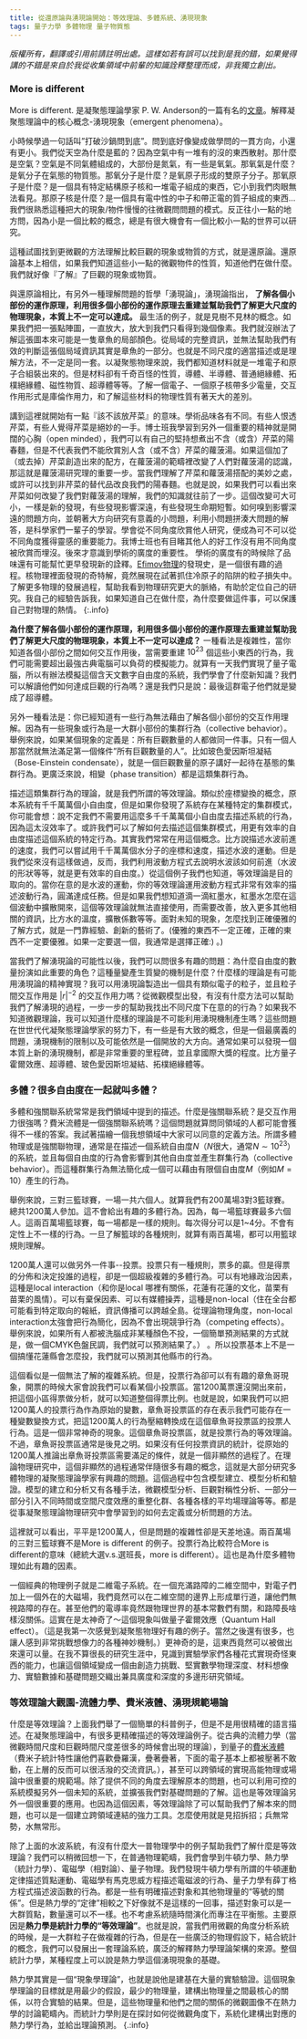 ```yaml
---
title: 從還原論與湧現論開始：等效理論、多體系統、湧現現象
tags: 量子力學 多體物理 量子物質態
---
```


*版權所有，翻譯或引用前請註明出處。這樣如若有誤可以找到是我的錯，如果覺得講的不錯是來自於我從收集領域中前輩的知識詮釋整理而成，非我獨立創出。*

### More is different

More is different. 是凝聚態理論學家 P. W. Anderson的一篇有名的[文章](https://science.sciencemag.org/content/177/4047/393)。解釋凝聚態理論中的核心概念-湧現現象（emergent phenomena）。

小時候學過一句話叫”打破沙鍋問到底”。問到底好像變成做學問的一貫方向，小還有更小。我們從天空為什麼是藍的？因為空氣中有一堆有的沒的東西散射。那什麼是空氣？空氣是不同氣體組成的，大部份是氮氣，有一些是氧氣。那氧氣是什麼？是氧分子在氣態的物質態。那氧分子是什麼？是氧原子形成的雙原子分子。那氧原子是什麼？是一個具有特定結構原子核和一堆電子組成的東西，它小到我們肉眼無法看見。那原子核是什麼？是一個具有電中性的中子和帶正電的質子組成的東西…我們很熟悉這種把大的現象/物件慢慢的往微觀問問題的模式。反正往小一點的地方問，因為小是一個比較的概念，總是有很大機會有一個比較小一點的世界可以研究。

這種試圖找到更微觀的方法理解比較巨觀的現象或物質的方式，就是還原論。還原論基本上相信，如果我們知道這些小一點的微觀物件的性質，知道他們在做什麼。我們就好像『了解』了巨觀的現象或物質。

與還原論相比，有另外一種理解問題的哲學「湧現論」，湧現論指出， **了解各個小部份的運作原理，利用很多個小部份的運作原理去重建並幫助我們了解更大尺度的物理現象，本質上不一定可以達成。** 最生活的例子，就是見樹不見林的概念。如果我們把一張點陣圖，一直放大，放大到我們只看得到幾個像素。我們就沒辦法了解這張圖本來可能是一隻章魚的局部顏色。從局域的完整資訊，並無法幫助我們有效的判斷這張個局域資訊其實是章魚的一部分。也就是不同尺度的適當描述或是理解方法，不一定是同一套。以凝聚態物理來說，我們都知道材料就是一堆電子和原子合組裝出來的。但是材料卻有千奇百怪的性質，導體、半導體、普通絕緣體、拓樸絕緣體、磁性物質、超導體等等。了解一個電子、一個原子核帶多少電量，交互作用形式是庫倫作用力，和了解這些材料的物理性質有著天大的差別。

講到這裡就開始有一點『該不該放芹菜』的意味。學術品味各有不同。有些人恨透芹菜，有些人覺得芹菜是絕妙的一手。博士班我學習到另外一個重要的精神就是開闊的心胸（open minded），我們可以有自己的堅持想煮出不含（或含）芹菜的陽春麵，但是不代表我們不能欣賞別人含（或不含）芹菜的蘿菠湯。如果這個加了（或去掉）芹菜創造出來的配方，在蘿菠湯的範疇裡改變了人們對蘿菠湯的認識，那這就是蘿菠湯研究理的重要一步。當我們理解了芹菜和蘿菠湯搭配的美妙之處，或許可以找到非芹菜的替代品改良我們的陽春麵。也就是說，如果我們可以看出來芹菜如何改變了我們對蘿菠湯的理解，我們的知識就往前了一步。這個改變可大可小，一樣是新的發現，有些發現影響深遠，有些發現生命期短暫。如何嗅到影響深遠的問題方向，並朝著大方向研究有意義的小問題，利用小問題拼湊大問題的解答，是科學家們一輩子的學習。學會從不同角度欣賞他人研究，便成為可不可以從不同角度獲得靈感的重要能力。我博士班也有目睹其他人的好工作沒有用不同角度被欣賞而埋沒。後來才意識到學術的廣度的重要性。
學術的廣度有的時候除了品味還有可能幫忙更早發現新的詮釋。[Efimov物理](https://physics.aps.org/articles/v3/9)的發現史，是一個很有趣的過程。核物理裡面發現的奇特解，竟然展現在試著抓住冷原子的陷阱的粒子損失中。了解更多物理的發展過程，幫助我看到物理研究更大的脈絡，有助於定位自己的研究。我自己的經驗告訴我，如果知道自己在做什麼，為什麼要做這件事，可以保護自己對物理的熱情。
{:.info}

**為什麼了解各個小部份的運作原理，利用很多個小部份的運作原理去重建並幫助我們了解更大尺度的物理現象，本質上不一定可以達成？** 一種看法是複雜性，當你知道各個小部份之間如何交互作用後，當需要重建
$10^{23}$
個這些小東西的行為，我們可能需要超出最強古典電腦可以負荷的模擬能力。就算有一天我們實現了量子電腦，所以有辦法模擬這個含天文數字自由度的系統，我們學會了什麼新知識？我們可以解讀他們如何達成巨觀的行為嗎？還是我們只是說：最後這群電子他們就是變成了超導體。

另外一種看法是：你已經知道有一些行為無法藉由了解各個小部份的交互作用理解。因為有一些現象或行為是一大群小部份的集群行為（collective behavior）。舉例來說，如果某個現象的定義是：所有巨觀數量的人都做同一件事。只有一個人那當然就無法滿足第一個條件”所有巨觀數量的人”。比如玻色愛因斯坦凝結（Bose-Einstein condensate），就是一個巨觀數量的原子講好一起待在基態的集群行為。更廣泛來說，相變（phase transition）都是這類集群行為。

描述這類集群行為的理論，就是我們所謂的等效理論。類似於座標變換的概念，原本系統有千千萬萬個小自由度，但是如果你發現了系統存在某種特定的集群模式，你可能會想：說不定我們不需要用這麼多千千萬萬個小自由度去描述系統的行為，因為這太沒效率了。或許我們可以了解如何去描述這個集群模式，用更有效率的自由度描述這個系統的特定行為。其實我們常常在用這個概念。比方說描述水波前進的速度，我們可以嘗試用千千萬萬個水分子的座標和速度，描述水波的運動。但是我們從來沒有這樣做過，反而，我們利用波動方程式去說明水波該如何前進（水波的形狀等等，就是更有效率的自由度。）從這個例子我們也知道，等效理論是目的取向的。當你在意的是水波的運動，你的等效理論運用波動方程式非常有效率的描述波動行為，圓滿達成任務。但是如果我們想知道滴一滴紅墨水，紅墨水怎麼在這個波動中擴散開來，這個等效理論就無法直接使用，而需要改善，放入更多其他相關的資訊，比方水的溫度，擴散係數等等。面對未知的現象，怎麼找到正確優雅的了解方式，就是一門靠經驗、創新的藝術了。(優雅的東西不一定正確，正確的東西不一定要優雅。如果一定要選一個，我通常是選擇正確:) 。)

當我們了解湧現論的可能性以後，我們可以問很多有趣的問題：為什麼自由度的數量扮演如此重要的角色？這種量變產生質變的機制是什麼？什麼樣的理論是有可能用湧現論的精神實現？我可以用湧現論製造出一個具有類似電子的粒子，並且粒子間交互作用是
$|r|^{-2}$
的交互作用力嗎？從微觀模型出發，有沒有什麼方法可以幫助我們了解湧現的過程，一步一步的幫助我找出不同尺度下在意的的行為？如果我不知道微觀理論，我可以知道什麼樣的理論是不可能利用湧現機制產生嗎？這些問題在世世代代凝聚態理論學家的努力下，有一些是有大致的概念，但是一個最廣義的問題，湧現機制的限制以及可能依然是一個開放的大方向。通常如果可以發現一個本質上新的湧現機制，都是非常重要的里程碑，並且拿國際大獎的程度。比方量子霍爾效應、超導體、玻色愛因斯坦凝結、拓樸絕緣體等。

### 多體？很多自由度在一起就叫多體？

多體和強關聯系統常常是我們領域中提到的描述。什麼是強關聯系統？是交互作用力很強嗎？費米流體是一個強關聯系統嗎？這個問題就算問同領域的人都可能會獲得不一樣的答案。我試著描繪一個我想領域中大家可以同意的定義方法。所謂多體物理或是強關聯物理，通常是在描述一個系統自由度$N$（$N$很大，通常$N\sim 10^{23}$）的系統，並且每個自由度的行為會影響到其他自由度並產生群集行為（collective behavior）。而這種群集行為無法簡化成一個可以藉由有限個自由度$M$（例如$M=10$）產生的行為。

舉例來說，三對三籃球賽，一場一共六個人。就算我們有200萬場3對3籃球賽。總共1200萬人參加。這不會給出有趣的多體行為。因為，每一場籃球賽最多六個人。這兩百萬場籃球賽，每一場都是一樣的規則。每次得分可以是1~4分。不會有定性上不一樣的行為。一旦了解籃球的各種規則，就算有兩百萬場，都可以用籃球規則理解。

1200萬人還可以做另外一件事--投票。投票只有一種規則，票多的贏。但是得票的分佈和決定投誰的過程，卻是一個超級複雜的多體行為。可以有地緣政治因素，這種是local interaction（和你是local 哪裡有關係，花蓮有花蓮的文化，苗栗有苗栗的風情）。可以有棄保因素、可以有媒體操弄，這種是non-local（住在全台都可能看到特定取向的報紙，資訊傳播可以跨越全島。從理論物理角度，non-local interaction太強會把行為簡化，因為不會出現競爭行為（competing effects）。舉例來說，如果所有人都被洗腦成非某種顏色不投，一個簡單預測結果的方式就是，做一個CMYK色盤民調，我們就可以預測結果了。） 。所以投票基本上不是一個搞懂花蓮縣會怎麼投，我們就可以預測其他縣市的行為。

這個看似是一個無法了解的複雜系統。但是，投票行為卻可以有有趣的章魚哥現象，開票的時候大家會說我們可以看某個小投票區。當1200萬票還沒開出來前，把這個小區得票做分析，就可以知道整個得票比例。也就是說，如果我們可以把1200萬人的投票行為作為原始的變數，章魚哥投票區的存在表示我們可能存在一種變數變換方式，把這1200萬人的行為壓縮轉換成在這個章魚哥投票區的投票人行為。這是一個非常神奇的現象。這個章魚哥投票區，就是投票行為的等效理論。不過，章魚哥投票區通常是後見之明。如果沒有任何投票資訊的統計，從原始的1200萬人推論出章魚哥投票區需要滿足的條件，就是一個非顯然的過程了。在理論物理研究中，這個非顯然的過程通常伴隨很多有趣的概念，這就是大部分研究多體物理的凝聚態理論學家有興趣的問題。這個過程中包含模型建立、模型分析和驗證。模型的建立和分析又有各種手法，微觀模型分析、巨觀對稱性分析、一部分一部分引入不同時間或空間尺度效應的重整化群、各種各樣的平均場理論等等。都是從事凝聚態理論物理研究中會學習到的如何去定義或分析問題的方法。

這裡就可以看出，平平是1200萬人，但是問題的複雜性卻是天差地遠。兩百萬場的三對三籃球賽不是More is different 的例子。投票行為比較符合More is different的意味（總統大選v.s.選班長，more is different）。這也是為什麼多體物理如此有趣的因素。

一個經典的物理例子就是二維電子系統。在一個充滿路障的二維空間中，對電子們加上一個外在的大磁場，我們竟然可以在二維空間的邊界上形成單行道，讓他們無視路障的存在。甚至他們的電導率竟然跟物理世界的基本常數們有關，和路障長啥樣沒關係。這實在是太神奇了～這個現象叫做量子霍爾效應（Quantum Hall effect）。（這是我第一次感覺到凝聚態物理好有趣的例子。當然之後還有很多，也讓人感到非常挑戰想像力的各種神妙機制。）更神奇的是，這東西竟然可以被做出來還可以量。在我不算很長的研究生涯中，見識到實驗學家們各種花式實現奇怪東西的能力，也讓這個領域變成一個由創造力挑戰、堅實數學物理深度、材料想像力、實驗數據和基礎問題交織出兼具廣度和深度的多邊形研究領域。

### 等效理論大觀園-流體力學、費米液體、湧現規範場論

什麼是等效理論？上面我們舉了一個簡單的科普例子，但是不是用很精確的語言描述。在凝聚態理論中，有很多更精確描述的等效理論例子。從古典的流體力學（當微觀時間尺度和巨觀時間尺度差很多的時候會出現的理論），到量子的[費米液體](https://journals.aps.org/rmp/abstract/10.1103/RevModPhys.66.129)（費米子統計特性讓他們喜歡疊羅漢，疊著疊著，下面的電子基本上都被壓著不敢動，在上層的反而可以很活潑的交流資訊。），甚至可以跨領域的實現高能物理或場論中很重要的規範場。除了提供不同的角度去理解原本的問題，也可以利用可控的系統模擬另外一個未知的系統，並擴張我們對基礎問題的了解。這也是等效理論另外一個很重要的應用。也因為這個因素，等效理論除了可以幫助我們了解本來的問題，也可以是一個建立跨領域連結的強力工具。怎麼使用就是見招拆招；兵無常勢，水無常形。

除了上面的水波系統，有沒有什麼大一普物理學中的例子幫助我們了解什麼是等效理論？我們可以稍微回想一下，在普通物理範疇，我們會學到牛頓力學、熱力學（統計力學）、電磁學（相對論）、量子物理。我們發現牛頓力學有所謂的牛頓運動定律描述質點運動、電磁學有馬克思威方程描述電磁波的行為、量子力學有薛丁格方程式描述波函數的行為。都是一些有明確描述對象和其他物理量的“等號的關係”。但是熱力學的“定律”相較之下好像就不是這樣的一回事，描述對象可以是一大群質點，數量還可以不一樣。也不考慮系統隨時間演化而專注在平衡態。主要原因是**熱力學是統計力學的“等效理論”**。也就是說，當我們用微觀的角度分析系統的時候，是一大群粒子在做複雜的行為，但是在一些廣泛的物理假設下，結合統計的概念，我們可以發展出一套理論系統，廣泛的解釋熱力學理論架構的來源。整個統計力學，某種程度上可以說是熱力學這個湧現現象的基礎。

熱力學其實是一個“現象學理論”，也就是說他是建基在大量的實驗驗證。這個現象學理論的目標就是用最少的假設，最少的物理量，建構出物理量之間最核心的關係，以符合實驗的結果。但是，這些物理量和他們之間的關係的微觀圖像不在熱力學的討論範疇內。而統計力學則是在探討如何從微觀角度下，系統化建構出對應的熱力學行為，並給出理論預測。
{.:info}


